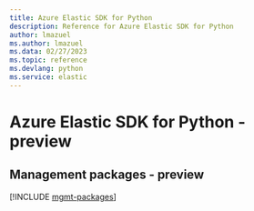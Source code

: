 ```yaml
---
title: Azure Elastic SDK for Python
description: Reference for Azure Elastic SDK for Python
author: lmazuel
ms.author: lmazuel
ms.data: 02/27/2023
ms.topic: reference
ms.devlang: python
ms.service: elastic
---
```

# Azure Elastic SDK for Python - preview

## Management packages - preview
[!INCLUDE [mgmt-packages](elastic-mgmt-index.md)]